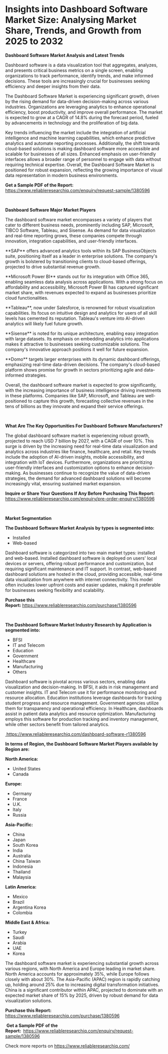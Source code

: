 <p><h1>Insights into Dashboard Software Market Size: Analysing Market Share, Trends, and Growth from 2025 to 2032</h1></p><p><strong>Dashboard Software Market Analysis and Latest Trends</strong></p>
<p><p>Dashboard software is a data visualization tool that aggregates, analyzes, and presents critical business metrics on a single screen, enabling organizations to track performance, identify trends, and make informed decisions. These tools are increasingly crucial for businesses seeking efficiency and deeper insights from their data. </p><p>The Dashboard Software Market is experiencing significant growth, driven by the rising demand for data-driven decision-making across various industries. Organizations are leveraging analytics to enhance operational efficiency, boost productivity, and improve overall performance. The market is expected to grow at a CAGR of 14.8% during the forecast period, fueled by advancements in technology and the proliferation of big data.</p><p>Key trends influencing the market include the integration of artificial intelligence and machine learning capabilities, which enhance predictive analytics and automate reporting processes. Additionally, the shift towards cloud-based solutions is making dashboard software more accessible and scalable for businesses of all sizes. Enhanced emphasis on user-friendly interfaces allows a broader range of personnel to engage with data without requiring technical expertise. Overall, the Dashboard Software Market is positioned for robust expansion, reflecting the growing importance of visual data representation in modern business environments.</p></p>
<p><strong>Get a Sample PDF of the Report:&nbsp;</strong> <a href="https://www.reliableresearchiq.com/enquiry/request-sample/1380596?utm_campaign=2797&utm_medium=2&utm_source=Github&utm_content=ia&utm_term=10032025&utm_id=dashboard-software">https://www.reliableresearchiq.com/enquiry/request-sample/1380596</a></p>
<p>&nbsp;</p>
<p><strong>Dashboard Software Major Market Players</strong></p>
<p><p>The dashboard software market encompasses a variety of players that cater to different business needs, prominently including SAP, Microsoft, TIBCO Software, Tableau, and Sisense. As demand for data visualization and real-time reporting grows, these companies compete through innovation, integration capabilities, and user-friendly interfaces.</p><p>**SAP** offers advanced analytics tools within its SAP BusinessObjects suite, positioning itself as a leader in enterprise solutions. The company's growth is bolstered by transitioning clients to cloud-based offerings, projected to drive substantial revenue growth.</p><p>**Microsoft Power BI** stands out for its integration with Office 365, enabling seamless data analysis across applications. With a strong focus on affordability and accessibility, Microsoft Power BI has captured significant market share, with revenues expected to expand as businesses prioritize cloud functionalities.</p><p>**Tableau**, now under Salesforce, is renowned for robust visualization capabilities. Its focus on intuitive design and analytics for users of all skill levels has cemented its reputation. Tableau's venture into AI-driven analytics will likely fuel future growth.</p><p>**Sisense** is noted for its unique architecture, enabling easy integration with large datasets. Its emphasis on embedding analytics into applications makes it attractive to businesses seeking customizable solutions. The company's innovative approach positions it well for future expansion.</p><p>**Domo** targets larger enterprises with its dynamic dashboard offerings, emphasizing real-time data-driven decisions. The company's cloud-based platform shows promise for growth in sectors prioritizing agile and data-informed strategies.</p><p>Overall, the dashboard software market is expected to grow significantly, with the increasing importance of business intelligence driving investments in these platforms. Companies like SAP, Microsoft, and Tableau are well-positioned to capture this growth, forecasting collective revenues in the tens of billions as they innovate and expand their service offerings.</p></p>
<p>&nbsp;</p>
<p><strong>What Are The Key Opportunities For Dashboard Software Manufacturers?</strong></p>
<p><p>The global dashboard software market is experiencing robust growth, projected to reach USD 7 billion by 2027, with a CAGR of over 10%. This surge is driven by the increasing need for real-time data visualization and analytics across industries like finance, healthcare, and retail. Key trends include the adoption of AI-driven insights, mobile accessibility, and integration with IoT devices. Furthermore, organizations are prioritizing user-friendly interfaces and customization options to enhance decision-making. As businesses continue to recognize the value of data-driven strategies, the demand for advanced dashboard solutions will become increasingly vital, ensuring sustained market expansion.</p></p>
<p><strong>Inquire or Share Your Questions If Any Before Purchasing This Report:</strong> <a href="https://www.reliableresearchiq.com/enquiry/pre-order-enquiry/1380596?utm_campaign=2797&utm_medium=2&utm_source=Github&utm_content=ia&utm_term=10032025&utm_id=dashboard-software">https://www.reliableresearchiq.com/enquiry/pre-order-enquiry/1380596</a></p>
<p>&nbsp;</p>
<p><strong>Market Segmentation</strong></p>
<p><strong>The Dashboard Software Market Analysis by types is segmented into:</strong></p>
<p><ul><li>Installed</li><li>Web-based</li></ul></p>
<p><p>Dashboard software is categorized into two main market types: installed and web-based. Installed dashboard software is deployed on users' local devices or servers, offering robust performance and customization, but requiring significant maintenance and IT support. In contrast, web-based dashboard solutions are hosted in the cloud, providing accessible, real-time data visualization from anywhere with internet connectivity. This model often includes lower upfront costs and easier updates, making it preferable for businesses seeking flexibility and scalability.</p></p>
<p><strong>Purchase this Report:&nbsp;</strong><a href="https://www.reliableresearchiq.com/purchase/1380596?utm_campaign=2797&utm_medium=2&utm_source=Github&utm_content=ia&utm_term=10032025&utm_id=dashboard-software">https://www.reliableresearchiq.com/purchase/1380596</a></p>
<p>&nbsp;</p>
<p><strong>The Dashboard Software Market Industry Research by Application is segmented into:</strong></p>
<p><ul><li>BFSI</li><li>IT and Telecom</li><li>Education</li><li>Government</li><li>Healthcare</li><li>Manufacturing</li><li>Others</li></ul></p>
<p><p>Dashboard software is pivotal across various sectors, enabling data visualization and decision-making. In BFSI, it aids in risk management and customer insights. IT and Telecom use it for performance monitoring and resource allocation. Education institutions leverage dashboards for tracking student progress and resource management. Government agencies utilize them for transparency and operational efficiency. In Healthcare, dashboards assist in patient data analytics and resource optimization. Manufacturing employs this software for production tracking and inventory management, while other sectors benefit from tailored analytics.</p></p>
<p><a href="https://www.reliableresearchiq.com/dashboard-software-r1380596?utm_campaign=2797&utm_medium=2&utm_source=Github&utm_content=ia&utm_term=10032025&utm_id=dashboard-software">&nbsp;https://www.reliableresearchiq.com/dashboard-software-r1380596</a></p>
<p><strong>In terms of Region, the Dashboard Software Market Players available by Region are:</strong></p>
<p>
    <p> <strong> North America: </strong>
        <ul>
            <li>United States</li>
            <li>Canada</li>
        </ul>
        </p> 
    <p> <strong> Europe: </strong>
        <ul>
            <li>Germany</li>
            <li>France</li>
            <li>U.K.</li>
            <li>Italy</li>
            <li>Russia</li>
        </ul>
        </p> 
    <p> <strong> Asia-Pacific: </strong>
        <ul>
            <li>China</li>
            <li>Japan</li>
            <li>South Korea</li>
            <li>India</li>
            <li>Australia</li>
            <li>China Taiwan</li>
            <li>Indonesia</li>
            <li>Thailand</li>
            <li>Malaysia</li>
        </ul>
        </p> 
    <p> <strong> Latin America: </strong>
        <ul>
            <li>Mexico</li>
            <li>Brazil</li>
            <li>Argentina Korea</li>
            <li>Colombia</li>
        </ul>
        </p> 
    <p> <strong> Middle East & Africa: </strong>
        <ul>
            <li>Turkey</li>
            <li>Saudi</li>
            <li>Arabia</li>
            <li>UAE</li>
            <li>Korea</li>
        </ul>
    </p>
    </p>
<p><p>The dashboard software market is experiencing substantial growth across various regions, with North America and Europe leading in market share. North America accounts for approximately 35%, while Europe follows closely with about 30%. The Asia-Pacific (APAC) region is rapidly catching up, holding around 25% due to increasing digital transformation initiatives. China is a significant contributor within APAC, projected to dominate with an expected market share of 15% by 2025, driven by robust demand for data visualization solutions.</p></p>
<p><strong>Purchase this Report: </strong><a href="https://www.reliableresearchiq.com/purchase/1380596?utm_campaign=2797&utm_medium=2&utm_source=Github&utm_content=ia&utm_term=10032025&utm_id=dashboard-software">https://www.reliableresearchiq.com/purchase/1380596</a></p>
<p>&nbsp;<strong>Get a Sample PDF of the Report:&nbsp;&nbsp;</strong><a href="https://www.reliableresearchiq.com/enquiry/request-sample/1380596?utm_campaign=2797&utm_medium=2&utm_source=Github&utm_content=ia&utm_term=10032025&utm_id=dashboard-software">https://www.reliableresearchiq.com/enquiry/request-sample/1380596</a></p>
<p><strong></strong></p>
<p>Check more reports on <a href="https://www.reliableresearchiq.com/?utm_campaign=2797&utm_medium=2&utm_source=Github&utm_content=ia&utm_term=10032025&utm_id=dashboard-software">https://www.reliableresearchiq.com/</a></p>